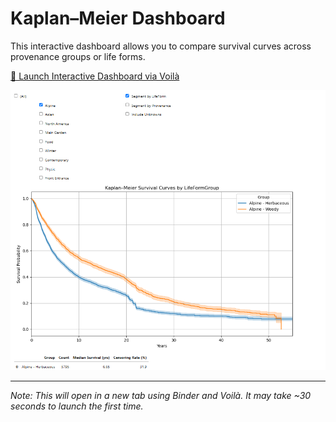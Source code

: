 # Kaplan–Meier Dashboard

This interactive dashboard allows you to compare survival curves across provenance groups or life forms.

[🚀 Launch Interactive Dashboard via Voilà](https://mybinder.org/v2/gh/Kkubeck/nursery-manual/main?urlpath=voila/render/notebooks/Kaplan-Meier_widget.ipynb)

![Preview](../images/km-preview.png)

---
*Note: This will open in a new tab using Binder and Voilà. It may take ~30 seconds to launch the first time.*
